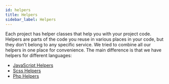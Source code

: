 ```yaml
---
id: helpers
title: Helpers
sidebar_label: Helpers
---
```


Each project has helper classes that help you with your project code. Helpers are parts of the code you reuse in various places in your code, but they don't belong to any specific service. We tried to combine all our helpers in one place for convenience. The main difference is that we have helpers for different languages:

- [JavaScript Helpers](helpers-javascript)
- [Scss Helpers](helpers-scss)
- [Php Helpers](helpers-php)

<div class="legacy-badge legacy-badge--v5"></div>
